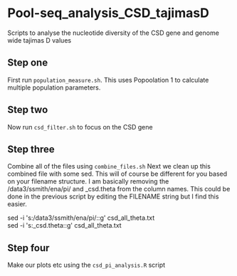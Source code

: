 # Pool-seq_analysis_CSD_tajimasD
Scripts to analyse the nucleotide diversity of the CSD gene and genome wide tajimas D values

## Step one
First run ```population_measure.sh```. This uses Popoolation 1 to calculate multiple population parameters.

## Step two
Now run ```csd_filter.sh``` to focus on the CSD gene

## Step three
Combine all of the files using ```combine_files.sh```
Next we clean up this combined file with some sed. This will of course be different for you based on your filename structure. I am basically removing the
/data3/ssmith/ena/pi/ and _csd.theta from the column names. This could be done in the previous script by editing the FILENAME string but I find this easier.  
  
sed -i 's:/data3/ssmith/ena/pi/::g' csd_all_theta.txt  
sed -i 's:_csd.theta::g' csd_all_theta.txt  

## Step four
Make our plots etc using the ```csd_pi_analysis.R``` script
